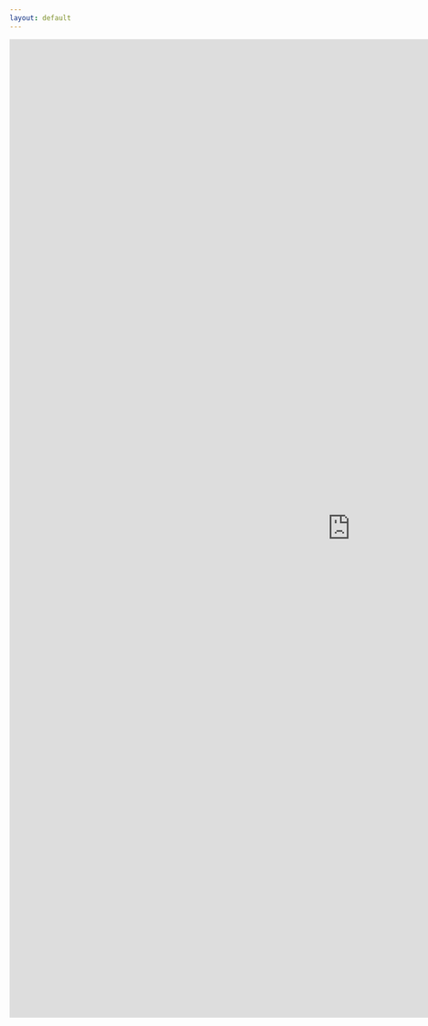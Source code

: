 ```yaml
---
layout: default
---
```


<iframe src="https://docs.google.com/presentation/d/e/2PACX-1vRiU0ryF9RqvqzKraCjz0jA0wQtkSM8tdL3BSTeCW9xsloSUWp-5qZRZHMuN8CF52gJWeA_h4W8N2N4/embed?start=false&loop=true&delayms=60000" frameborder="0" width="1191" height="1712" allowfullscreen="true" mozallowfullscreen="true" webkitallowfullscreen="true"></iframe>